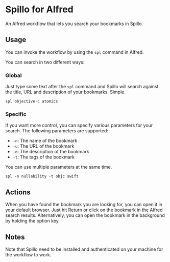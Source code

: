 # Spillo for Alfred

An Alfred workflow that lets you search your bookmarks in Spillo.

## Usage

You can invoke the workflow by using the `spl` command in Alfred.

You can search in two different ways:

### Global

Just type some text after the `spl` command and Spillo will search against the title, URL and description of your bookmarks. Simple.

```
spl objective-c atomics
```

### Specific

If you want more control, you can specify various parameters for your search. The following parameters are supported:

- `-n`: The name of the bookmark
- `-u`: The URL of the bookmark
- `-d`: The description of the bookmark
- `-t`: The tags of the bookmark

You can use multiple parameters at the same time.

```
spl -n nullability -t objc swift
```

## Actions

When you have found the bookmark you are looking for, you can open it in your default browser. Just hit Return or click on the bookmark in the Alfred search results. Alternatively, you can open the bookmark in the background by holding the option key.

## Notes

Note that Spillo need to be installed and authenticated on your machine for the workflow to work.
